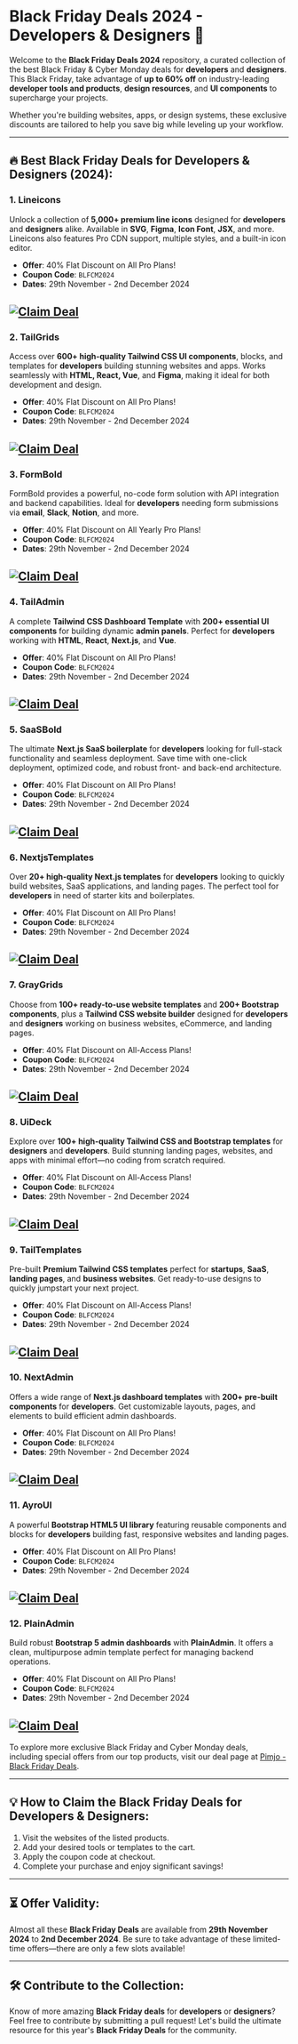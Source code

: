 # Black Friday Deals 2024 - Developers & Designers 🚀

Welcome to the **Black Friday Deals 2024** repository, a curated collection of the best Black Friday & Cyber Monday deals for **developers** and **designers**. This Black Friday, take advantage of **up to 60% off** on industry-leading **developer tools and products**, **design resources**, and **UI components** to supercharge your projects.

Whether you're building websites, apps, or design systems, these exclusive discounts are tailored to help you save big while leveling up your workflow.

---

## 🔥 **Best Black Friday Deals for Developers & Designers (2024)**:

### 1. **Lineicons**
Unlock a collection of **5,000+ premium line icons** designed for **developers** and **designers** alike. Available in **SVG**, **Figma**, **Icon Font**, **JSX**, and more. Lineicons also features Pro CDN support, multiple styles, and a built-in icon editor.
- **Offer**:  40% Flat Discount on All Pro Plans!
- **Coupon Code**: `BLFCM2024`
- **Dates**: 29th November - 2nd December 2024

[![Claim Deal](https://img.shields.io/badge/Claim%20Deal-%234CAF50?style=for-the-badge)](https://lineicons.com/pricing?ref=GHPimjo)
---

### 2. **TailGrids**
Access over **600+ high-quality Tailwind CSS UI components**, blocks, and templates for **developers** building stunning websites and apps. Works seamlessly with **HTML, React, Vue**, and **Figma**, making it ideal for both development and design.
- **Offer**: 40% Flat Discount on All Pro Plans!
- **Coupon Code**: `BLFCM2024`
- **Dates**: 29th November - 2nd December 2024

[![Claim Deal](https://img.shields.io/badge/Claim%20Deal-%234CAF50?style=for-the-badge)](https://tailgrids.com/pricing?ref=GHPimjo)
---

### 3. **FormBold**
FormBold provides a powerful, no-code form solution with API integration and backend capabilities. Ideal for **developers** needing form submissions via **email**, **Slack**, **Notion**, and more.
- **Offer**: 40% Flat Discount on All Yearly Pro Plans!
- **Coupon Code**: `BLFCM2024`
- **Dates**: 29th November - 2nd December 2024

[![Claim Deal](https://img.shields.io/badge/Claim%20Deal-%234CAF50?style=for-the-badge)](https://formbold.com/pricing?ref=GHPimjo)
---

### 4. **TailAdmin**
A complete **Tailwind CSS Dashboard Template** with **200+ essential UI components** for building dynamic **admin panels**. Perfect for **developers** working with **HTML**, **React**, **Next.js**, and **Vue**.
- **Offer**: 40% Flat Discount on All Pro Plans!
- **Coupon Code**: `BLFCM2024`
- **Dates**: 29th November - 2nd December 2024

[![Claim Deal](https://img.shields.io/badge/Claim%20Deal-%234CAF50?style=for-the-badge)](https://tailadmin.com/pricing?ref=GHPimjo)
---

### 5. **SaaSBold**
The ultimate **Next.js SaaS boilerplate** for **developers** looking for full-stack functionality and seamless deployment. Save time with one-click deployment, optimized code, and robust front- and back-end architecture.
- **Offer**: 40% Flat Discount on All Pro Plans!
- **Coupon Code**: `BLFCM2024`
- **Dates**: 29th November - 2nd December 2024

[![Claim Deal](https://img.shields.io/badge/Claim%20Deal-%234CAF50?style=for-the-badge)](https://saasbold.com/pricing?ref=GHPimjo)
---

### 6. **NextjsTemplates**
Over **20+ high-quality Next.js templates** for **developers** looking to quickly build websites, SaaS applications, and landing pages. The perfect tool for **developers** in need of starter kits and boilerplates.
- **Offer**: 40% Flat Discount on All Pro Plans!
- **Coupon Code**: `BLFCM2024`
- **Dates**: 29th November - 2nd December 2024

[![Claim Deal](https://img.shields.io/badge/Claim%20Deal-%234CAF50?style=for-the-badge)](https://nextjstemplates.com/all-access?ref=GHPimjo)
---

### 7. **GrayGrids**
Choose from **100+ ready-to-use website templates** and **200+ Bootstrap components**, plus a **Tailwind CSS website builder** designed for **developers** and **designers** working on business websites, eCommerce, and landing pages.
- **Offer**: 40% Flat Discount on All-Access Plans!
- **Coupon Code**: `BLFCM2024`
- **Dates**: 29th November - 2nd December 2024

[![Claim Deal](https://img.shields.io/badge/Claim%20Deal-%234CAF50?style=for-the-badge)](https://graygrids.com/pricing?ref=GHPimjo)
---

### 8. **UiDeck**
Explore over **100+ high-quality Tailwind CSS and Bootstrap templates** for **designers** and **developers**. Build stunning landing pages, websites, and apps with minimal effort—no coding from scratch required.
- **Offer**: 40% Flat Discount on All-Access Plans!
- **Coupon Code**: `BLFCM2024`
- **Dates**: 29th November - 2nd December 2024

[![Claim Deal](https://img.shields.io/badge/Claim%20Deal-%234CAF50?style=for-the-badge)](https://uideck.com/all-access?ref=GHPimjo)
---

### 9. **TailTemplates**
Pre-built **Premium Tailwind CSS templates** perfect for **startups**, **SaaS**, **landing pages**, and **business websites**. Get ready-to-use designs to quickly jumpstart your next project.
- **Offer**: 40% Flat Discount on All-Access Plans!
- **Coupon Code**: `BLFCM2024`
- **Dates**: 29th November - 2nd December 2024

[![Claim Deal](https://img.shields.io/badge/Claim%20Deal-%234CAF50?style=for-the-badge)](https://tailtemplates.com/all-access?ref=GHPimjo)
---

### 10. **NextAdmin**
Offers a wide range of **Next.js dashboard templates** with **200+ pre-built components** for **developers**. Get customizable layouts, pages, and elements to build efficient admin dashboards.
- **Offer**: 40% Flat Discount on All Pro Plans!
- **Coupon Code**: `BLFCM2024`
- **Dates**: 29th November - 2nd December 2024

[![Claim Deal](https://img.shields.io/badge/Claim%20Deal-%234CAF50?style=for-the-badge)](https://nextadmin.co/pricing?ref=GHPimjo)
---

### 11. **AyroUI**
A powerful **Bootstrap HTML5 UI library** featuring reusable components and blocks for **developers** building fast, responsive websites and landing pages.
- **Offer**: 40% Flat Discount on All Pro Plans!
- **Coupon Code**: `BLFCM2024`
- **Dates**: 29th November - 2nd December 2024

[![Claim Deal](https://img.shields.io/badge/Claim%20Deal-%234CAF50?style=for-the-badge)](https://ayroui.com/pricing?ref=GHPimjo)
---

### 12. **PlainAdmin**
Build robust **Bootstrap 5 admin dashboards** with **PlainAdmin**. It offers a clean, multipurpose admin template perfect for managing backend operations.
- **Offer**: 40% Flat Discount on All Pro Plans!
- **Coupon Code**: `BLFCM2024`
- **Dates**: 29th November - 2nd December 2024

[![Claim Deal](https://img.shields.io/badge/Claim%20Deal-%234CAF50?style=for-the-badge)](https://plainadmin.com/pricing?ref=GHPimjo)
---

To explore more exclusive Black Friday and Cyber Monday deals, including special offers from our top products, visit our deal page at [Pimjo - Black Friday Deals](https://pimjo.com/black-friday-cyber-monday-deal).

---

## 💡 **How to Claim the Black Friday Deals for Developers & Designers**:
1. Visit the websites of the listed products.
2. Add your desired tools or templates to the cart.
3. Apply the coupon code at checkout.
4. Complete your purchase and enjoy significant savings!

---

## ⏳ **Offer Validity**:
Almost all these **Black Friday Deals** are available from **29th November 2024** to **2nd December 2024**. Be sure to take advantage of these limited-time offers—there are only a few slots available!

---

## 🛠 **Contribute to the Collection**:
Know of more amazing **Black Friday deals** for **developers** or **designers**? Feel free to contribute by submitting a pull request! Let's build the ultimate resource for this year's **Black Friday Deals** for the community.
